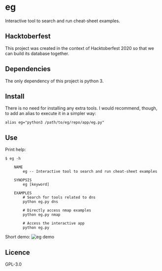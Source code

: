 # eg
Interactive tool to search and run cheat-sheet examples.

## Hacktoberfest
This project was created in the context of Hacktoberfest 2020 so that we can build its database together.

## Dependencies
The only dependency of this project is python 3.

## Install
There is no need for installing any extra tools. I would recommend, though, to add an alias to execute it in a simpler way:

`alias eg="python3 /path/to/eg/repo/app/eg.py"`

## Use

Print help:
```
$ eg -h

    NAME
        eg -- Interactive tool to search and run cheat-sheet examples

    SYNOPSIS
        eg [keyword]

    EXAMPLES
        # Search for tools related to dns
        python eg.py dns

        # Directly access nmap examples
        python eg.py nmap

        # Access the interactive app
        python eg.py
```

Short demo:
![eg demo](https://i.imgur.com/8hXpt8n.gif)

## Licence
GPL-3.0
